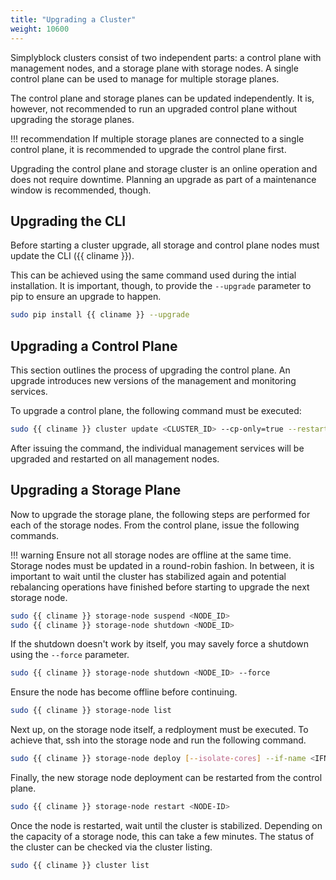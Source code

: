 ```yaml
---
title: "Upgrading a Cluster"
weight: 10600
---
```


Simplyblock clusters consist of two independent parts: a control plane with management nodes, and a storage plane with
storage nodes. A single control plane can be used to manage for multiple storage planes.

The control plane and storage planes can be updated independently. It is, however, not recommended to run an upgraded
control plane without upgrading the storage planes.

!!! recommendation
    If multiple storage planes are connected to a single control plane, it is recommended to upgrade the control plane
    first.

Upgrading the control plane and storage cluster is an online operation and does not require downtime. Planning an
upgrade as part of a maintenance window is recommended, though.

## Upgrading the CLI

Before starting a cluster upgrade, all storage and control plane nodes must update the CLI ({{ cliname }}).

This can be achieved using the same command used during the intial installation. It is important, though, to provide
the `--upgrade` parameter to pip to ensure an upgrade to happen.

```bash
sudo pip install {{ cliname }} --upgrade
```

## Upgrading a Control Plane

This section outlines the process of upgrading the control plane. An upgrade introduces new versions of the management
and monitoring services.

To upgrade a control plane, the following command must be executed:

```bash
sudo {{ cliname }} cluster update <CLUSTER_ID> --cp-only=true --restart=true
```

After issuing the command, the individual management services will be upgraded and restarted on all management nodes. 

## Upgrading a Storage Plane

Now to upgrade the storage plane, the following steps are performed for each of the storage nodes. From the control plane, 
issue the following commands.

!!! warning
    Ensure not all storage nodes are offline at the same time. Storage nodes must be updated in a round-robin fashion. In
    between, it is important to wait until the cluster has stabilized again and potential rebalancing operations have
    finished before starting to upgrade the next storage node.

```bash
sudo {{ cliname }} storage-node suspend <NODE_ID>
sudo {{ cliname }} storage-node shutdown <NODE_ID> 
```

If the shutdown doesn't work by itself, you may savely force a shutdown using the `--force` parameter.

```bash
sudo {{ cliname }} storage-node shutdown <NODE_ID> --force 
```

Ensure the node has become offline before continuing.

```bash
sudo {{ cliname }} storage-node list 
```

Next up, on the storage node itself, a redployment must be executed. To achieve that, ssh into the storage node and run the following command.

```bash
sudo {{ cliname }} storage-node deploy [--isolate-cores] --if-name <IFNAME>
```

Finally, the new storage node deployment can be restarted from the control plane.

```bash
sudo {{ cliname }} storage-node restart <NODE-ID> 
```

Once the node is restarted, wait until the cluster is stabilized. Depending on the capacity of a storage node, this can take a few minutes.
The status of the cluster can be checked via the cluster listing.

```bash
sudo {{ cliname }} cluster list
```


